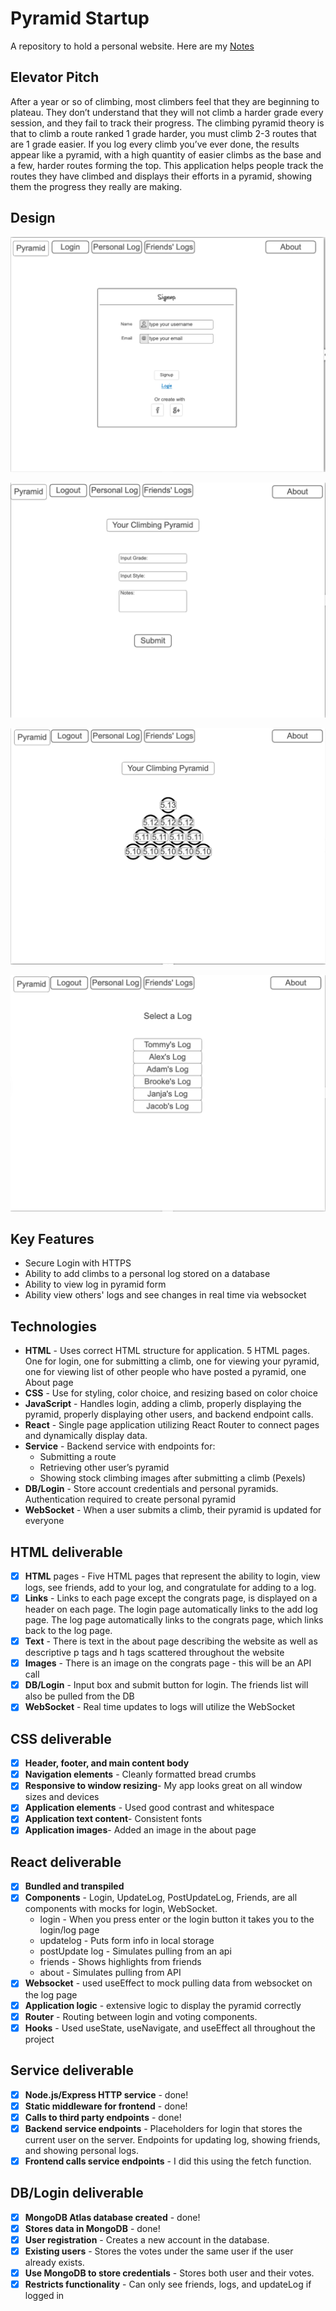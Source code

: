 # Pyramid Startup
A repository to hold a personal website.
Here are my [Notes](https://github.com/thelastbrittain/startup/blob/main/notes.md)

## Elevator Pitch
After a year or so of climbing, most climbers feel that they are beginning to plateau. They don’t understand that they will not climb a harder grade every session, and they fail to track their progress. The climbing pyramid theory is that to climb a route ranked 1 grade harder, you must climb 2-3 routes that are 1 grade easier. If you log every climb you’ve ever done, the results appear like a pyramid, with a high quantity of easier climbs as the base and a few, harder routes forming the top. This application helps people track the routes they have climbed and displays their efforts in a pyramid, showing them the progress they really are making. 

## Design
![Home Page](NotesAssets/home_page.png)

![Add Climb Page](NotesAssets/add_climb_page.png)

![Log Page](NotesAssets/log_page.png)

![List Page](NotesAssets/list_page.png)

## Key Features
- Secure Login with HTTPS
- Ability to add climbs to a personal log stored on a database
- Ability to view log in pyramid form
- Ability view others' logs and see changes in real time via websocket

## Technologies
-  **HTML** - Uses correct HTML structure for application. 5 HTML pages. One for login, one for submitting a climb, one for viewing your pyramid, one for viewing list of other people who have posted a pyramid, one About page
- **CSS** - Use for styling, color choice, and resizing based on color choice
- **JavaScript** - Handles login, adding a climb, properly displaying the pyramid, properly displaying other users, and backend endpoint calls.
- **React** - Single page application utilizing React Router to connect pages and dynamically display data. 
- **Service** - Backend service with endpoints for:
  - Submitting a route
  - Retrieving other user’s pyramid
  - Showing stock climbing images after submitting a climb (Pexels)
- **DB/Login** - Store account credentials and personal pyramids. Authentication required to create personal pyramid
- **WebSocket** - When a user submits a climb, their pyramid is updated for everyone

## HTML deliverable
 - [x] **HTML** pages - Five HTML pages that represent the ability to login, view logs, see friends, add to your log, and congratulate for adding to a log. 
 - [x] **Links** - Links to each page except the congrats page, is displayed on a header on each page. The login page automatically links to the add log page. The log page automatically links to the congrats page, which links back to the log page. 
 - [x] **Text** - There is text in the about page describing the website as well as descriptive p tags and h tags scattered throughout the website
 - [x] **Images** - There is an image on the congrats page - this will be an API call 
 - [x] **DB/Login** - Input box and submit button for login. The friends list will also be pulled from the DB
 - [x] **WebSocket** - Real time updates to logs will utilize the WebSocket 

## CSS deliverable
 - [x] **Header, footer, and main content body**
 - [x] **Navigation elements** - Cleanly formatted bread crumbs
 - [x] **Responsive to window resizing**- My app looks great on all window sizes and devices
 - [x] **Application elements** - Used good contrast and whitespace
 - [x] **Application text content**- Consistent fonts
 - [x] **Application images**- Added an image in the about page

 ## React deliverable
 - [x] **Bundled and transpiled**
 - [x] **Components** - Login, UpdateLog, PostUpdateLog, Friends, are all components with mocks for login, WebSocket.
      - login - When you press enter or the login button it takes you to the login/log page
      - updatelog - Puts form info in local storage
      - postUpdate log - Simulates pulling from an api
      - friends - Shows highlights from friends
      - about - Simulates pulling from API
 - [x] **Websocket** - used useEffect to mock pulling data from websocket on the log page
 - [x] **Application logic** - extensive logic to display the pyramid correctly
 - [x] **Router** - Routing between login and voting components.
 - [x] **Hooks** - Used useState, useNavigate, and useEffect all throughout the project

## Service deliverable
 - [x] **Node.js/Express HTTP service** - done!
 - [x] **Static middleware for frontend** - done!
 - [x] **Calls to third party endpoints** - done!
 - [x] **Backend service endpoints** - Placeholders for login that stores the current user on the server. Endpoints for updating log, showing friends, and showing personal logs.
 - [x] **Frontend calls service endpoints** - I did this using the fetch function.

## DB/Login deliverable
 - [x] **MongoDB Atlas database created** - done!
 - [x] **Stores data in MongoDB** - done!
 - [x] **User registration** - Creates a new account in the database.
 - [x] **Existing users** - Stores the votes under the same user if the user already exists.
 - [x] **Use MongoDB to store credentials** - Stores both user and their votes.
 - [x] **Restricts functionality** - Can only see friends, logs, and updateLog if logged in 
